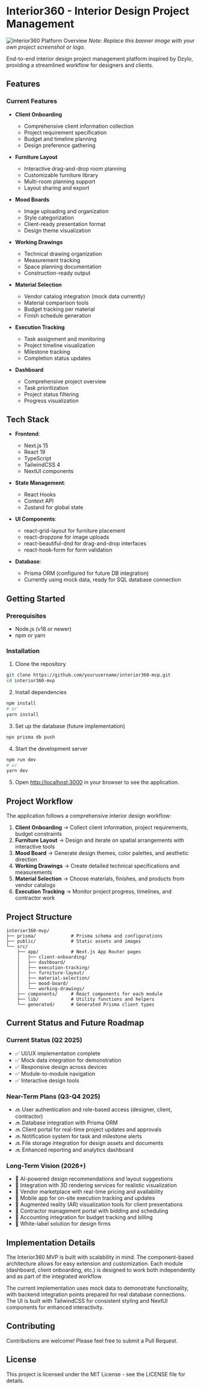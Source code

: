 # Interior360 - Interior Design Project Management

![Interior360 Platform Overview](./public/interior360-banner.png)
*Note: Replace this banner image with your own project screenshot or logo.*

End-to-end interior design project management platform inspired by Dzylo, providing a streamlined workflow for designers and clients.

## Features

### Current Features

- **Client Onboarding**
  - Comprehensive client information collection
  - Project requirement specification
  - Budget and timeline planning
  - Design preference gathering
  
- **Furniture Layout**
  - Interactive drag-and-drop room planning
  - Customizable furniture library
  - Multi-room planning support
  - Layout sharing and export
  
- **Mood Boards**
  - Image uploading and organization
  - Style categorization
  - Client-ready presentation format
  - Design theme visualization
  
- **Working Drawings**
  - Technical drawing organization
  - Measurement tracking
  - Space planning documentation
  - Construction-ready output
  
- **Material Selection**
  - Vendor catalog integration (mock data currently)
  - Material comparison tools
  - Budget tracking per material
  - Finish schedule generation
  
- **Execution Tracking**
  - Task assignment and monitoring
  - Project timeline visualization
  - Milestone tracking
  - Completion status updates
  
- **Dashboard**
  - Comprehensive project overview
  - Task prioritization
  - Project status filtering
  - Progress visualization

## Tech Stack

- **Frontend**: 
  - Next.js 15
  - React 19
  - TypeScript
  - TailwindCSS 4
  - NextUI components
  
- **State Management**: 
  - React Hooks
  - Context API
  - Zustand for global state

- **UI Components**:
  - react-grid-layout for furniture placement
  - react-dropzone for image uploads
  - react-beautiful-dnd for drag-and-drop interfaces
  - react-hook-form for form validation

- **Database**: 
  - Prisma ORM (configured for future DB integration)
  - Currently using mock data, ready for SQL database connection

## Getting Started

### Prerequisites

- Node.js (v18 or newer)
- npm or yarn

### Installation

1. Clone the repository

```bash
git clone https://github.com/yourusername/interior360-mvp.git
cd interior360-mvp
```

2. Install dependencies

```bash
npm install
# or
yarn install
```

3. Set up the database (future implementation)

```bash
npx prisma db push
```

4. Start the development server

```bash
npm run dev
# or
yarn dev
```

5. Open [http://localhost:3000](http://localhost:3000) in your browser to see the application.

## Project Workflow

The application follows a comprehensive interior design workflow:

1. **Client Onboarding** → Collect client information, project requirements, budget constraints
2. **Furniture Layout** → Design and iterate on spatial arrangements with interactive tools
3. **Mood Board** → Generate design themes, color palettes, and aesthetic direction
4. **Working Drawings** → Create detailed technical specifications and measurements
5. **Material Selection** → Choose materials, finishes, and products from vendor catalogs
6. **Execution Tracking** → Monitor project progress, timelines, and contractor work

## Project Structure

```
interior360-mvp/
├── prisma/             # Prisma schema and configurations
├── public/             # Static assets and images
└── src/
    ├── app/            # Next.js App Router pages
    │   ├── client-onboarding/
    │   ├── dashboard/
    │   ├── execution-tracking/
    │   ├── furniture-layout/
    │   ├── material-selection/
    │   ├── mood-board/
    │   └── working-drawings/
    ├── components/     # React components for each module
    ├── lib/            # Utility functions and helpers
    └── generated/      # Generated Prisma client types
```

## Current Status and Future Roadmap

### Current Status (Q2 2025)
- ✅ UI/UX implementation complete
- ✅ Mock data integration for demonstration
- ✅ Responsive design across devices
- ✅ Module-to-module navigation
- ✅ Interactive design tools

### Near-Term Plans (Q3-Q4 2025)
- 🔜 User authentication and role-based access (designer, client, contractor)
- 🔜 Database integration with Prisma ORM
- 🔜 Client portal for real-time project updates and approvals
- 🔜 Notification system for task and milestone alerts
- 🔜 File storage integration for design assets and documents
- 🔜 Enhanced reporting and analytics dashboard

### Long-Term Vision (2026+)
- 🚀 AI-powered design recommendations and layout suggestions
- 🚀 Integration with 3D rendering services for realistic visualization
- 🚀 Vendor marketplace with real-time pricing and availability
- 🚀 Mobile app for on-site execution tracking and updates
- 🚀 Augmented reality (AR) visualization tools for client presentations
- 🚀 Contractor management portal with bidding and scheduling
- 🚀 Accounting integration for budget tracking and billing
- 🚀 White-label solution for design firms

## Implementation Details

The Interior360 MVP is built with scalability in mind. The component-based architecture allows for easy extension and customization. Each module (dashboard, client onboarding, etc.) is designed to work both independently and as part of the integrated workflow.

The current implementation uses mock data to demonstrate functionality, with backend integration points prepared for real database connections. The UI is built with TailwindCSS for consistent styling and NextUI components for enhanced interactivity.

## Contributing

Contributions are welcome! Please feel free to submit a Pull Request.

## License

This project is licensed under the MIT License - see the LICENSE file for details.
